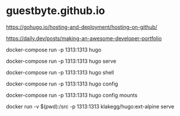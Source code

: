 # guestbyte.github.io
https://gohugo.io/hosting-and-deployment/hosting-on-github/

https://daily.dev/posts/making-an-awesome-developer-portfolio

docker-compose run -p 1313:1313 hugo

docker-compose run -p 1313:1313 hugo serve

docker-compose run -p 1313:1313 hugo shell

docker-compose run -p 1313:1313 hugo config

docker-compose run -p 1313:1313 hugo config mounts

docker run -v $(pwd):/src -p 1313:1313 klakegg/hugo:ext-alpine serve
